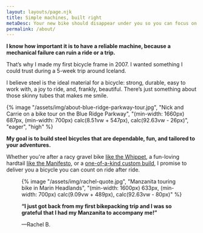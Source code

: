 ```yaml
---
layout: layouts/page.njk
title: Simple machines, built right
metaDesc: Your new bike should disappear under you so you can focus on your adventure
permalink: /about/
---
```


**I know how important it is to have a reliable machine, because a mechanical failure can ruin a ride or a trip.**

That’s why I made my first bicycle frame in 2007. I wanted something I could trust during a 5-week trip around Iceland.

I believe steel is the ideal material for a bicycle: strong, durable, easy to work with, a joy to ride, and, frankly, beautiful. There’s just something about those skinny tubes that makes me smile.

{% image "/assets/img/about-blue-ridge-parkway-tour.jpg", "Nick and Carrie on a bike tour on the Blue Ridge Parkway", "(min-width: 1660px) 687px, (min-width: 700px) calc(8.51vw + 547px), calc(92.63vw - 26px)", "eager", "high" %}

**My goal is to build steel bicycles that are dependable, fun, and tailored to your adventures.**

Whether you're after a racy gravel bike [like the Whippet](/bikes/whippet), a fun-loving hardtail [like the Manifesto](/bikes/manifesto), or a [one-of-a-kind custom build](/bikes/custom), I promise to deliver you a bicycle you can count on ride after ride.

<figure class="card flow">
{% image "/assets/img/rachel-quote.jpg", "Manzanita touring bike in Marin Headlands", "(min-width: 1600px) 633px, (min-width: 700px) calc(9.09vw + 489px), calc(92.63vw - 80px)" %}
<figcaption class="flow">
<p><strong>&ldquo;I just got back from my first bikepacking trip and I was so grateful that I had my Manzanita to accompany me!&rdquo;</strong></p>
<p>&mdash;Rachel B.</p>
</figcaption>
</figure>

